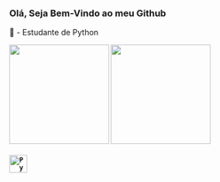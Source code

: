 ### Olá, Seja Bem-Vindo ao meu Github

📕 -  Estudante de Python<b>


<div> 
  <img height="180em" src="https://github-readme-stats.vercel.app/api?username=Thorkrz&theme=aura&show_icons=true">
  <img height="180em" src="https://github-readme-stats.vercel.app/api/top-langs/?username=Thorkrz&layout=compact&theme=aura">
  
</div>
<br>
<code><img height="32" src="https://cdn.iconscout.com/icon/free/png-64/python-2-226051.png" alt="Python"/></code>
          
